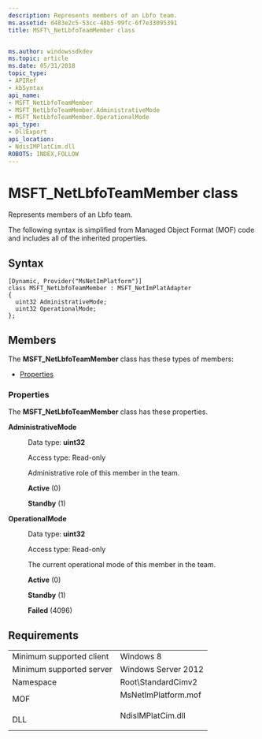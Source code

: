 ```yaml
---
description: Represents members of an Lbfo team.
ms.assetid: d483e2c5-53cc-48b5-99fc-6f7e33095391
title: MSFT\_NetLbfoTeamMember class


ms.author: windowssdkdev
ms.topic: article
ms.date: 05/31/2018
topic_type: 
- APIRef
- kbSyntax
api_name: 
- MSFT_NetLbfoTeamMember
- MSFT_NetLbfoTeamMember.AdministrativeMode
- MSFT_NetLbfoTeamMember.OperationalMode
api_type: 
- DllExport
api_location: 
- NdisIMPlatCim.dll
ROBOTS: INDEX,FOLLOW
---
```


# MSFT\_NetLbfoTeamMember class

Represents members of an Lbfo team.

The following syntax is simplified from Managed Object Format (MOF) code and includes all of the inherited properties.

## Syntax

``` syntax
[Dynamic, Provider("MsNetImPlatform")]
class MSFT_NetLbfoTeamMember : MSFT_NetImPlatAdapter
{
  uint32 AdministrativeMode;
  uint32 OperationalMode;
};
```

## Members

The **MSFT\_NetLbfoTeamMember** class has these types of members:

-   [Properties](#properties)

### Properties

The **MSFT\_NetLbfoTeamMember** class has these properties.

<dl> <dt>

**AdministrativeMode**
</dt> <dd> <dl> <dt>

Data type: **uint32**
</dt> <dt>

Access type: Read-only
</dt> </dl>

Administrative role of this member in the team.

<dl> <dt>

<span id="Active"></span><span id="active"></span><span id="ACTIVE"></span>**Active** (0)
</dt> <dt>

<span id="Standby"></span><span id="standby"></span><span id="STANDBY"></span>**Standby** (1)
</dt> </dl>

</dd> <dt>

**OperationalMode**
</dt> <dd> <dl> <dt>

Data type: **uint32**
</dt> <dt>

Access type: Read-only
</dt> </dl>

The current operational mode of this member in the team.

<dl> <dt>

<span id="Active"></span><span id="active"></span><span id="ACTIVE"></span>**Active** (0)
</dt> <dt>

<span id="Standby"></span><span id="standby"></span><span id="STANDBY"></span>**Standby** (1)
</dt> <dt>

<span id="Failed"></span><span id="failed"></span><span id="FAILED"></span>**Failed** (4096)
</dt> </dl>

</dd> </dl>

## Requirements



|                                     |                                                                                                |
|-------------------------------------|------------------------------------------------------------------------------------------------|
| Minimum supported client<br/> | Windows 8<br/>                                                                           |
| Minimum supported server<br/> | Windows Server 2012<br/>                                                                 |
| Namespace<br/>                | Root\\StandardCimv2<br/>                                                                 |
| MOF<br/>                      | <dl> <dt>MsNetImPlatform.mof</dt> </dl> |
| DLL<br/>                      | <dl> <dt>NdisIMPlatCim.dll</dt> </dl>   |



 

 




